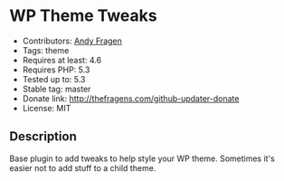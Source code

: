 # WP Theme Tweaks

* Contributors: [Andy Fragen](https://github.com/afragen)
* Tags: theme
* Requires at least: 4.6
* Requires PHP: 5.3
* Tested up to: 5.3
* Stable tag: master
* Donate link: <http://thefragens.com/github-updater-donate>
* License: MIT

## Description

Base plugin to add tweaks to help style your WP theme. Sometimes it's easier not to add stuff to a child theme.
